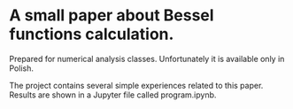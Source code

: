 # A small paper about Bessel functions calculation.
Prepared for numerical analysis classes. Unfortunately it is available only in Polish.

The project contains several simple experiences related to this paper. 
Results are shown in a Jupyter file called program.ipynb.
